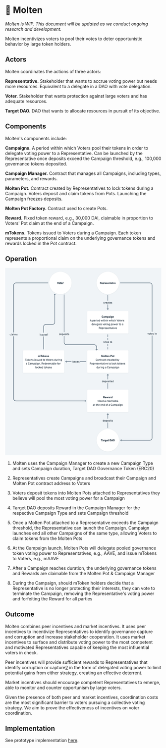 
# 🌋 Molten

*Molten is WIP. This document will be updated as we conduct ongoing research and development.*

Molten incentivizes voters to pool their votes to deter opportunistic behavior by large token holders.

## Actors

Molten coordinates the actions of three actors:

**Representative.** Stakeholder that wants to accrue voting power but needs more resources. Equivalent to a delegate in a DAO with vote delegation.

**Voter.** Stakeholder that wants protection against large voters and has adequate resources.

**Target DAO.** DAO that wants to allocate resources in pursuit of its objective.

## Components

Molten's components include:

**Campaigns.** A period within which Voters pool their tokens in order to delegate voting power to a Representative. Can be launched by the Representative once deposits exceed the Campaign threshold, e.g., 100,000 governance tokens deposited.

**Campaign Manager.** Contract that manages all Campaigns, including types, parameters, and rewards.

**Molten Pot.** Contract created by Representatives to lock tokens during a Campaign. Voters deposit and claim tokens from Pots. Launching the Campaign freezes deposits.

**Molten Pot Factory.** Contract used to create Pots.

**Reward.** Fixed token reward, e.g., 30,000 DAI, claimable in proportion to Voters' Pot claim at the end of a Campaign.

**mTokens.** Tokens issued to Voters during a Campaign. Each token represents a proportional claim on the underlying governance tokens and rewards locked in the Pot contract. 

## Operation

![Components Interacting](/img/molten_interactions.png)

1. Molten uses the Campaign Manager to create a new Campaign Type and sets Campaign duration, Target DAO Governance Token (ERC20) 

2. Representatives create Campaigns and broadcast their Campaign and Molten Pot contract address to Voters

3. Voters deposit tokens into Molten Pots attached to Representatives they believe will pool the most voting power for a Campaign

4. Target DAO deposits Reward in the Campaign Manager for the respective Campaign Type and sets Campaign threshold
   
5. Once a Molten Pot attached to a Representative exceeds the Campaign threshold, the Representative can launch the Campaign. Campaign launches end all other Campaigns of the same type, allowing Voters to claim tokens from the Molten Pots

6. At the Campaign launch, Molten Pots will delegate pooled governance token voting power to Representatives, e.g., AAVE, and issue mTokens to Voters, e.g., mAAVE

7. After a Campaign reaches duration, the underlying governance tokens and Rewards are claimable from the Molten Pot & Campaign Manager

8. During the Campaign, should mToken holders decide that a Representative is no longer protecting their interests, they can vote to terminate the Campaign, removing the Representative's voting power and forfeiting the Reward for all parties

## Outcome

Molten combines peer incentives and market incentives. It uses peer incentives to incentivize Representatives to identify governance capture and corruption and increase stakeholder cooperation. It uses market incentives to surface and distribute voting power to the most competent and motivated Representatives capable of keeping the most influential voters in check.

Peer incentives will provide sufficient rewards to Representatives that identify corruption or capture[2] in the form of delegated voting power to limit potential gains from either strategy, creating an effective deterrent.

Market incentives should encourage competent Representatives to emerge, able to monitor and counter opportunism by large voters.

Given the presence of both peer and market incentives, coordination costs are the most significant barrier to voters pursuing a collective voting strategy. We aim to prove the effectiveness of incentives on voter coordination.

## Implementation

See prototype implementation [here](https://github.com/butterymoney/molten/).

[2]: https://doi.org/10.1371/journal.pcbi.1004232